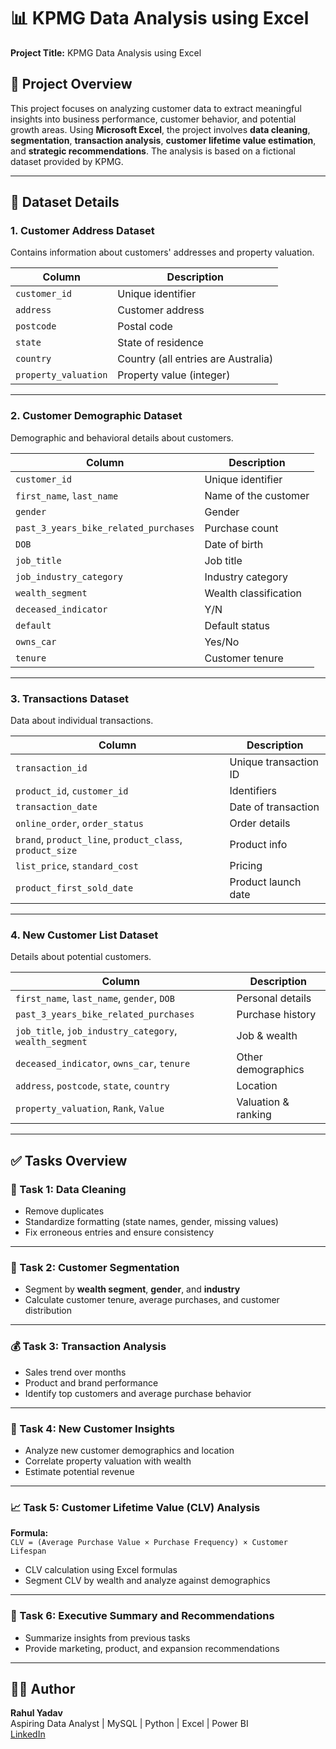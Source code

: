 # 📊 KPMG Data Analysis using Excel
 
**Project Title:** KPMG Data Analysis using Excel

## 🧾 Project Overview
This project focuses on analyzing customer data to extract meaningful insights into business performance, customer behavior, and potential growth areas. Using **Microsoft Excel**, the project involves **data cleaning**, **segmentation**, **transaction analysis**, **customer lifetime value estimation**, and **strategic recommendations**. The analysis is based on a fictional dataset provided by KPMG.

---

## 📁 Dataset Details

### 1. Customer Address Dataset
Contains information about customers' addresses and property valuation.

| Column | Description |
|--------|-------------|
| `customer_id` | Unique identifier |
| `address` | Customer address |
| `postcode` | Postal code |
| `state` | State of residence |
| `country` | Country (all entries are Australia) |
| `property_valuation` | Property value (integer) |

---

### 2. Customer Demographic Dataset
Demographic and behavioral details about customers.

| Column | Description |
|--------|-------------|
| `customer_id` | Unique identifier |
| `first_name`, `last_name` | Name of the customer |
| `gender` | Gender |
| `past_3_years_bike_related_purchases` | Purchase count |
| `DOB` | Date of birth |
| `job_title` | Job title |
| `job_industry_category` | Industry category |
| `wealth_segment` | Wealth classification |
| `deceased_indicator` | Y/N |
| `default` | Default status |
| `owns_car` | Yes/No |
| `tenure` | Customer tenure |

---

### 3. Transactions Dataset
Data about individual transactions.

| Column | Description |
|--------|-------------|
| `transaction_id` | Unique transaction ID |
| `product_id`, `customer_id` | Identifiers |
| `transaction_date` | Date of transaction |
| `online_order`, `order_status` | Order details |
| `brand`, `product_line`, `product_class`, `product_size` | Product info |
| `list_price`, `standard_cost` | Pricing |
| `product_first_sold_date` | Product launch date |

---

### 4. New Customer List Dataset
Details about potential customers.

| Column | Description |
|--------|-------------|
| `first_name`, `last_name`, `gender`, `DOB` | Personal details |
| `past_3_years_bike_related_purchases` | Purchase history |
| `job_title`, `job_industry_category`, `wealth_segment` | Job & wealth |
| `deceased_indicator`, `owns_car`, `tenure` | Other demographics |
| `address`, `postcode`, `state`, `country` | Location |
| `property_valuation`, `Rank`, `Value` | Valuation & ranking |

---

## ✅ Tasks Overview

### 🧹 Task 1: Data Cleaning
- Remove duplicates
- Standardize formatting (state names, gender, missing values)
- Fix erroneous entries and ensure consistency

---

### 👥 Task 2: Customer Segmentation
- Segment by **wealth segment**, **gender**, and **industry**
- Calculate customer tenure, average purchases, and customer distribution

---

### 💰 Task 3: Transaction Analysis
- Sales trend over months
- Product and brand performance
- Identify top customers and average purchase behavior

---

### 🧩 Task 4: New Customer Insights
- Analyze new customer demographics and location
- Correlate property valuation with wealth
- Estimate potential revenue

---

### 📈 Task 5: Customer Lifetime Value (CLV) Analysis
**Formula:**  
`CLV = (Average Purchase Value × Purchase Frequency) × Customer Lifespan`

- CLV calculation using Excel formulas
- Segment CLV by wealth and analyze against demographics

---

### 📌 Task 6: Executive Summary and Recommendations
- Summarize insights from previous tasks
- Provide marketing, product, and expansion recommendations

---

## 🧑‍💻 Author

**Rahul Yadav**  
Aspiring Data Analyst | MySQL | Python | Excel | Power BI  
[LinkedIn](https://www.linkedin.com/in/rahulyadav2707/)

